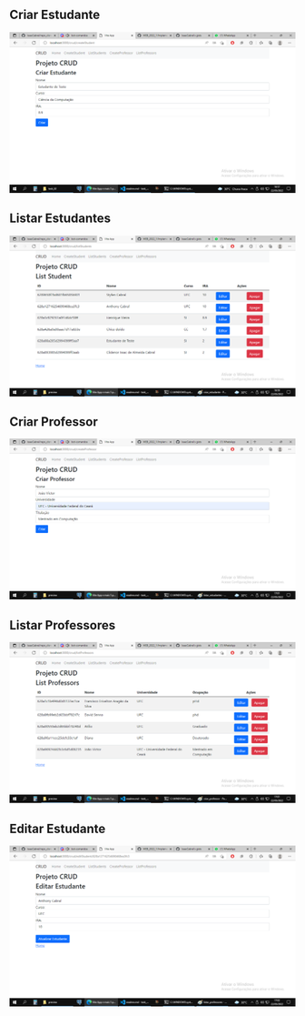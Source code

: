 ## Criar Estudante
<img src="./preview/criar_estudante.png">

## Listar Estudantes
<img src="./preview/listar_estudantes.png">

## Criar Professor
<img src="./preview/criar_professor.png">

## Listar Professores
<img src="./preview/listar_professores.png">

## Editar Estudante
<img src="./preview/editar_estudante.png">